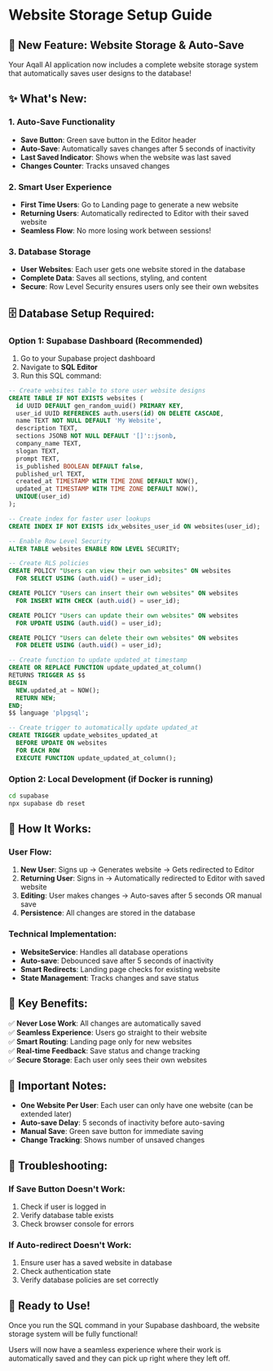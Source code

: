 # Website Storage Setup Guide

## 🚀 **New Feature: Website Storage & Auto-Save**

Your Aqall AI application now includes a complete website storage system that automatically saves user designs to the database!

## ✨ **What's New:**

### **1. Auto-Save Functionality**
- **Save Button**: Green save button in the Editor header
- **Auto-Save**: Automatically saves changes after 5 seconds of inactivity
- **Last Saved Indicator**: Shows when the website was last saved
- **Changes Counter**: Tracks unsaved changes

### **2. Smart User Experience**
- **First Time Users**: Go to Landing page to generate a new website
- **Returning Users**: Automatically redirected to Editor with their saved website
- **Seamless Flow**: No more losing work between sessions!

### **3. Database Storage**
- **User Websites**: Each user gets one website stored in the database
- **Complete Data**: Saves all sections, styling, and content
- **Secure**: Row Level Security ensures users only see their own websites

## 🗄️ **Database Setup Required:**

### **Option 1: Supabase Dashboard (Recommended)**
1. Go to your Supabase project dashboard
2. Navigate to **SQL Editor**
3. Run this SQL command:

```sql
-- Create websites table to store user website designs
CREATE TABLE IF NOT EXISTS websites (
  id UUID DEFAULT gen_random_uuid() PRIMARY KEY,
  user_id UUID REFERENCES auth.users(id) ON DELETE CASCADE,
  name TEXT NOT NULL DEFAULT 'My Website',
  description TEXT,
  sections JSONB NOT NULL DEFAULT '[]'::jsonb,
  company_name TEXT,
  slogan TEXT,
  prompt TEXT,
  is_published BOOLEAN DEFAULT false,
  published_url TEXT,
  created_at TIMESTAMP WITH TIME ZONE DEFAULT NOW(),
  updated_at TIMESTAMP WITH TIME ZONE DEFAULT NOW(),
  UNIQUE(user_id)
);

-- Create index for faster user lookups
CREATE INDEX IF NOT EXISTS idx_websites_user_id ON websites(user_id);

-- Enable Row Level Security
ALTER TABLE websites ENABLE ROW LEVEL SECURITY;

-- Create RLS policies
CREATE POLICY "Users can view their own websites" ON websites
  FOR SELECT USING (auth.uid() = user_id);

CREATE POLICY "Users can insert their own websites" ON websites
  FOR INSERT WITH CHECK (auth.uid() = user_id);

CREATE POLICY "Users can update their own websites" ON websites
  FOR UPDATE USING (auth.uid() = user_id);

CREATE POLICY "Users can delete their own websites" ON websites
  FOR DELETE USING (auth.uid() = user_id);

-- Create function to update updated_at timestamp
CREATE OR REPLACE FUNCTION update_updated_at_column()
RETURNS TRIGGER AS $$
BEGIN
  NEW.updated_at = NOW();
  RETURN NEW;
END;
$$ language 'plpgsql';

-- Create trigger to automatically update updated_at
CREATE TRIGGER update_websites_updated_at 
  BEFORE UPDATE ON websites 
  FOR EACH ROW 
  EXECUTE FUNCTION update_updated_at_column();
```

### **Option 2: Local Development (if Docker is running)**
```bash
cd supabase
npx supabase db reset
```

## 🔄 **How It Works:**

### **User Flow:**
1. **New User**: Signs up → Generates website → Gets redirected to Editor
2. **Returning User**: Signs in → Automatically redirected to Editor with saved website
3. **Editing**: User makes changes → Auto-saves after 5 seconds OR manual save
4. **Persistence**: All changes are stored in the database

### **Technical Implementation:**
- **WebsiteService**: Handles all database operations
- **Auto-save**: Debounced save after 5 seconds of inactivity
- **Smart Redirects**: Landing page checks for existing website
- **State Management**: Tracks changes and save status

## 🎯 **Key Benefits:**

✅ **Never Lose Work**: All changes are automatically saved  
✅ **Seamless Experience**: Users go straight to their website  
✅ **Smart Routing**: Landing page only for new websites  
✅ **Real-time Feedback**: Save status and change tracking  
✅ **Secure Storage**: Each user only sees their own websites  

## 🚨 **Important Notes:**

- **One Website Per User**: Each user can only have one website (can be extended later)
- **Auto-save Delay**: 5 seconds of inactivity before auto-saving
- **Manual Save**: Green save button for immediate saving
- **Change Tracking**: Shows number of unsaved changes

## 🔧 **Troubleshooting:**

### **If Save Button Doesn't Work:**
1. Check if user is logged in
2. Verify database table exists
3. Check browser console for errors

### **If Auto-redirect Doesn't Work:**
1. Ensure user has a saved website in database
2. Check authentication state
3. Verify database policies are set correctly

## 🎉 **Ready to Use!**

Once you run the SQL command in your Supabase dashboard, the website storage system will be fully functional!

Users will now have a seamless experience where their work is automatically saved and they can pick up right where they left off. 